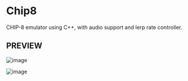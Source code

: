 # Chip8

CHIP-8 emulator using C++, with audio support and lerp rate controller. 

## PREVIEW

![image](https://github.com/user-attachments/assets/577956f1-f3f3-4b12-bd95-348abb2a1b46)

![image](https://github.com/user-attachments/assets/9799e103-2418-4c17-b89e-6b9e8188b702)
